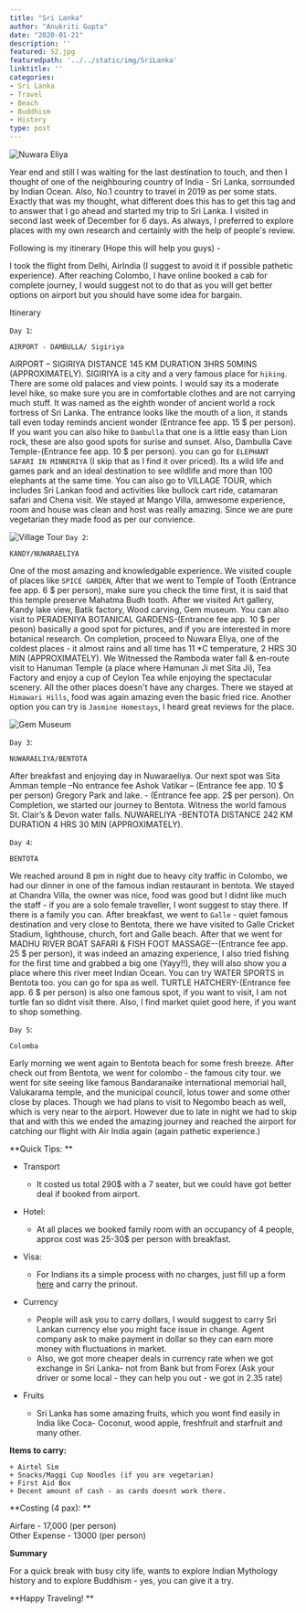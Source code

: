 ```yaml
---
title: "Sri Lanka"
author: "Anukriti Gupta"
date: "2020-01-21"
description: ''
featured: S2.jpg
featuredpath: '../../static/img/SriLanka'
linktitle: ''
categories:
- Sri Lanka
- Travel  
- Beach
- Buddhism 
- History
type: post
---
```




![Nuwara Eliya ](../../static/img/SriLanka/S2.jpg)


Year end and still I was waiting for the last destination to touch, and then I thought of one of the neighbouring country of India - Sri Lanka, sorrounded by Indian Ocean. Also, No.1 country to travel in 2019 as per some stats. Exactly that was my thought, what different does this has to get this tag and to answer that I go ahead and started my trip to Sri Lanka.  I visited in second last week of December for 6 days. As always, I preferred to explore places with my own research and certainly with the help of people's review. 

Following is my itinerary (Hope this will help you guys) - 

I took the flight from Delhi, AirIndia (I suggest to avoid it if possible pathetic experience). After reaching Colombo, I have online booked a cab for complete journey, I would suggest not to do that as you will get better options on airport but you should have some idea for bargain. 


Itinerary 	

`Day 1`: 

`AIRPORT - DAMBULLA/ Sigiriya` 

AIRPORT – SIGIRIYA DISTANCE 145 KM DURATION 3HRS 50MINS (APPROXIMATELY).
SIGIRIYA is a city and a very famous place for `hiking`. There are some old palaces and view points. I would say its a moderate level hike, so make sure you are in comfortable clothes and are not carrying much stuff. It was named as the eighth wonder of ancient world a rock fortress of Sri Lanka. The entrance looks like the mouth of a lion, it stands tall even today reminds ancient wonder (Entrance fee app. 15 $ per person). If you want you can also hike to `Dambulla` that one is a little easy than Lion rock, these are also good spots for surise and sunset. Also, Dambulla Cave Temple-(Entrance fee app. 10 $ per person). you can go for `ELEPHANT SAFARI IN MINNERIYA` (I skip that as I find it over priced). Its a wild life and games park and an ideal destination to see wildlife and more than 100 elephants at the same time. You can also go to VILLAGE TOUR, which includes Sri Lankan food and activities like bullock cart ride, catamaran safari and Chena visit. We stayed at Mango Villa, amwesome experience, room and house was clean and host was really amazing. Since we are pure vegetarian they made food as per our convience. 

![Village Tour ](../../static/img/SriLanka/S3.jpg)
`Day 2`:

`KANDY/NUWARAELIYA`

One of the most amazing and knowledgable experience. We visited couple of places like `SPICE GARDEN`, After that we went to Temple of Tooth (Entrance fee app. 6 $ per  person), make sure you check the time first, it is said that this temple preserve Mahatma Budh tooth. After we visited Art gallery, Kandy lake view, Batik factory, Wood carving, Gem museum. You can also visit to PERADENIYA BOTANICAL GARDENS-(Entrance fee app. 10 $ per peson) basically a good spot for pictures, and if you are interested in more botanical research. On completion, proceed to Nuwara Eliya, one of the coldest places - it almost rains and all time has 11 *C temperature, 2 HRS 30 MIN (APPROXIMATELY).
We Witnessed the Ramboda water fall & en-route visit to Hanuman Temple (a place where Hamunan Ji met Sita Ji), Tea Factory and enjoy a cup of Ceylon Tea while enjoying the spectacular scenery. All the other places doesn't have any charges. There we stayed at `Himawari Hills`, food was again amazing even the basic fried rice. Another option you can try is `Jasmine Homestays`, I heard great reviews for the place.

![Gem Museum ](../../static/img/SriLanka/S1.jpg)

`Day 3`:

`NUWARAELIYA/BENTOTA`

After breakfast and enjoying day in Nuwaraeliya. Our next spot was Sita Amman temple –No entrance fee Ashok Vatikar – (Entrance fee app. 10 $ per person) Gregory Park and lake. - (Entrance fee app. 2$ per person). On Completion, we started our journey to Bentota. Witness the world famous St. Clair’s & Devon water falls. NUWARELIYA -BENTOTA DISTANCE 242 KM DURATION 4 HRS 30 MIN (APPROXIMATELY).

`Day 4`:

`BENTOTA`

We reached around 8 pm in night due to heavy city traffic in Colombo, we had our dinner in one of the famous indian restaurant in bentota. We stayed at Chandra Villa, the owner was nice, food was good but I didnt like much the staff - if you are a solo female traveller, I wont suggest to stay there. If there is a family you can. 
After breakfast, we went to `Galle` - quiet famous destination and very close to Bentota, there we have visited to Galle Cricket Stadium, lighthouse, church, fort and Galle beach. After that we went for MADHU RIVER BOAT SAFARI & FISH FOOT MASSAGE--(Entrance fee app. 25 $ per person), it was indeed an amazing experience, I also tried fishing for the first time and grabbed a big one (Yayy!!), they will also show you a place where this river meet Indian Ocean. You can try WATER SPORTS in Bentota too. you can go for spa as well.
TURTLE HATCHERY-(Entrance fee app. 6 $ per person) is also one famous spot, if you want to visit, I am not turtle fan so didnt visit there.
Also, I find market quiet good here, if you want to shop something.

`Day 5`:

`Colomba`

Early morning we went again to Bentota beach for some fresh breeze. After check out from Bentota, we went for colombo - the famous city tour. we went for site seeing like famous Bandaranaike international memorial hall, Valukarama temple, and the municipal council, lotus tower and some other close by places. Though we had plans to visit to Negombo beach as well, which is very near to the airport. However due to late in night we had to skip that and with this we ended the amazing journey and reached the airport for catching our flight with Air India again (again pathetic experience.)



**Quick Tips: **

- Transport

    + It costed us total 290$ with a 7 seater, but we could have got better deal if booked from airport.

- Hotel:

    + At all places we booked family room with an occupancy of 4 people, approx cost was 25-30$ per person with breakfast.

- Visa:
   
    + For Indians its a simple process with no charges, just fill up a form [here](http://www.eta.gov.lk/slvisa/visainfo/center.jsp;jsessionid=oxLEmEpABtC_4hG3zij4UIrnkQiyo5pdm3VHQohYUvxcT0bYzkKO!-34744502?locale=en_US) and carry the prinout.
    
- Currency
  
    + People will ask you to carry dollars, I would suggest to carry Sri Lankan currency else you might face issue in change. Agent company ask to make payment in dollar so they can earn more money with fluctuations in market. 
    + Also, we got more cheaper deals in currency rate when we got exchange in Sri Lanka- not from Bank but from Forex (Ask your driver or some local - they can help you out - we got in 2.35 rate)
    
- Fruits
    
    + Sri Lanka has some amazing fruits, which you wont find easily in India like Coca- Coconut, wood apple, freshfruit and starfruit and many other.
    
**Items to carry:**

    + Airtel Sim 
    + Snacks/Maggi Cup Noodles (if you are vegetarian)
    + First Aid Box
    + Decent amount of cash - as cards doesnt work there.


**Costing (4 pax): **

Airfare - 17,000 (per person)  
Other Expense - 13000 (per person)

**Summary**

For a quick break with busy city life, wants to explore Indian Mythology history and to explore Buddhism - yes, you can give it a try.

**Happy Traveling! **

